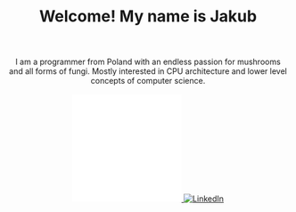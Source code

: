 <div align="center">
  <header>
    <h1>Welcome! My name is Jakub</h1>
  </header>
  <main>
    <div> I am a programmer from Poland with an endless passion for mushrooms and all forms of fungi. Mostly interested in CPU architecture and lower level concepts of computer science. </div>
  </main>
  <br />
  <footer>
    <a aria-label="Github" href="https://github.com/qbibubi">
      <img src="https://github.com/qbibubi/qbibubi/blob/main/res/github-mark-white.svg" alt="Github" />
    </a>
    <a aria-label="LinkedIn" href="https://www.linkedin.com/in/jakub-sobieraj-11b96025a">
      <img src="" alt="LinkedIn" />
    </a>
    <!--
    <a aria-label="Blog" href="">
      <img src="" alt="Blog" />
    </a>
     <a aria-label="Twitter" href="https://twitter.com/Qbibubi">
      <img src="" alt="Blog" />
    </a>
    -->
  </footer>
</div>


<!--
**qbibubi/qbibubi** is a ✨ _special_ ✨ repository because its `README.md` (this file) appears on your GitHub profile.

Here are some ideas to get you started:

- 🔭 I’m currently working on ...
- 🌱 I’m currently learning ...
- 👯 I’m looking to collaborate on ...
- 🤔 I’m looking for help with ...
- 💬 Ask me about ...
- 📫 How to reach me: ...
- 😄 Pronouns: ...
- ⚡ Fun fact: ...
-->
